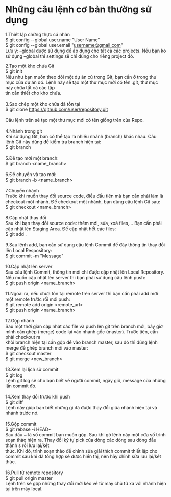 
# Những câu lệnh cơ bản thường sử dụng

1.Thiết lập chứng thực cá nhân <br>
$ git config --global user.name "User Name"<br>
$ git config --global user.email "username@gmail.com"<br>
Lưu ý: –global được sử dụng để áp dụng cho tất cả các projects. Nếu bạn ko sử dụng –global thì settings sẽ chỉ dùng cho riêng project đó.<br>

2.Tạo một kho chứa Git<br>
$ git init<br>
Nếu như bạn muốn theo dõi một dự án cũ trong Git, bạn cần ở trong thư mục của dự án đó. Lệnh này sẽ tạo một thư mục mới có tên .git, thư mục này chứa tất cả các tập <br>tin cần thiết cho kho chứa.<br>
<br>
3.Sao chép một kho chứa đã tồn tại<br>
$ git clone https://github.com/user/repository.git<br><br>
Câu lệnh trên sẽ tạo một thư mục mới có tên giống trên của Repo.<br>
<br>
4.Nhánh trong git<br>
Khi sử dụng Git, bạn có thể tạo ra nhiều nhánh (branch) khác nhau. Câu lệnh Git này dùng để kiểm tra branch hiện tại:<br>
$ git branch<br>
<br>
5.Để tạo mới một branch:<br>
$ git branch <name_branch><br>
<br>
6.Để chuyển và tạo mới:<br>
$ git branch -b <name_branch><br>
<br>
7.Chuyển nhánh<br>
Trước khi muốn thay đổi source code, điều đầu tiên mà bạn cần phải làm là checkout một nhánh. Để checkout một nhánh, bạn dùng câu lệnh Git sau:<br>
$ git checkout <name_branch><br>
<br>
8.Cập nhật thay đổi<br>
Sau khi bạn thay đổi source code: thêm mới, sửa, xoá files,… Bạn cần phải cập nhật lên Staging Area. Để cập nhật hết các files:<br>
$ git add .<br>
<br>
9.Sau lệnh add, bạn cần sử dụng câu lệnh Commit để đây thông tin thay đổi lên Local Respository:<br>
$ git commit -m "Message"<br>
<br>
10.Cập nhật lên server<br>
Sau câu lệnh Commit, thông tin mới chỉ được cập nhật lên Local Repository. Nếu muốn cập nhật lên server thì bạn phải sử dụng câu lệnh push:<br>
$ git push origin <name_branch><br>
<br>
11.Ngoài ra, nếu chưa tồn tại remote trên server thì bạn cần phải add mới một remote trước rồi mới push:<br>
$ git remote add origin <remote_url><br>
$ git push origin <name_branch><br>
<br>
12.Gộp nhánh<br>
Sau một thời gian cập nhật các file và push lên git trên branch mới, bây giờ mình cần ghép (merge) code lại vào nhánh gốc (master). Trước tiên, cần phải checkout ra<br> khỏi branch hiện tại cần gộp để vào branch master, sau đó thì dùng lệnh merge để ghép branch mới vào master:<br>
$ git checkout master<br>
$ git merge <new_branch><br>
<br>
13.Xem lại lịch sử commit<br>
$ git log<br>
Lệnh git log sẽ cho bạn biết về người commit, ngày giờ, message của những lần commit đó.<br>
<br>
14.Xem thay đổi trước khi push<br>
$ git diff<br>
Lệnh này giúp bạn biết những gì đã được thay đổi giữa nhánh hiện tại và nhánh trước nó.<br>
<br>
15.Gộp commit<br>
$ git rebase -i HEAD~<br>
Sau dấu ~ là số commit bạn muốn gộp. Sau khi gõ lệnh này một cửa sổ trình soạn thảo hiện ra. Thay đổi ký tự pick của dòng các dòng sau dòng đầu thành s rồi lưu lại/kết<br> thúc. Khi đó, trình soạn thảo để chỉnh sửa giải thích commit thiết lập cho commit sau khi đã tổng hợp sẽ được hiển thị, nên hãy chỉnh sửa lưu lại/kết thúc.<br>
<br>
16.Pull từ remote repository<br>
$ git pull origin master<br>
Lệnh trên sẽ gộp những thay đổi mới kéo về từ máy chủ từ xa với nhánh hiện tại trên máy local.<br>
